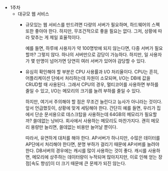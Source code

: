 - 1주차
  - 대규모 웹 서비스
    - 규모있는 웹 서비스를 만드려면 다량의 서버가 필요하며,
      하드웨어의 스펙 또한 좋아야 한다.
      하지만, 무조건적으로 좋을 필요는 없다.
      그저, 상황에 따라 맞추는 게 제일 효율적이다.
      
      예를 들면, 하루에 사용자가 약 100명밖에 되지 않는다면,
      다중 서버가 필요할까? 그렇지 않다.
      하나의 서버만으로 감당이 가능하다.
      하지만, 일 사용자가 몇 만명이 넘어가면 당연히
      여러 서버가 있어야 감당할 수 있다.
     
     - 유심히 확인해야 할 부분은 CPU 사용률과 I/O 처리율이다.
       CPU는 흔히, 어플리케이션 단에서 처리하는데 자원이 소모되며,
       I/O는 DB에 값을 CRUD할 때 사용된다.
       그래서 CPU의 경우, 멀티코어를 사용하면 부하를 줄일 수 있고,
       I/O는 메모리의 크기를 늘려 부하를 줄일 수 있다.
       
       하지만, 여기서 주의해야 할 점은 무조건 늘린다고 능사가 아니라는 것이다.
       앞서 언급했듯이, 상황에 맞게 세팅해야 한다.
       간단히 예를 들면, 우리가 집에서 단순 문서용으로 데스크탑을 사용하는데
       64GB의 메모리가 필요할까? 쓸데없는 낭비다.
       회사에서 사용하는 메모리도 마찬가지다. 괜히 메모리 용량만 늘리면,
       쓸데없는 비용만 늘어날 뿐이다.
       
       따라서, 유연하게 대처를 해야 한다.
       AP서버가 하나지만, 수많은 데이터를 AP단에서 처리해야 한다면,
       분명 부하가 걸리기 때문에 AP서버를 늘려야 한다.
       DB서버의 경우에는 캐시를 많이 사용하는 것이 좋다.
       캐시를 사용하면, 메모리에 상주하는 데이터량이 누적되며 많아지지만,
       이로 인해 얻는 장점[속도 향상]이 더 크기 때문에 큰 문제가 되진 않는다.
       
       
